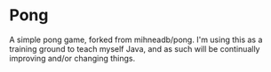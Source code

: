 # Pong

A simple pong game, forked from mihneadb/pong. I'm using this as a training ground to teach myself Java, and as such will be continually improving and/or changing things.